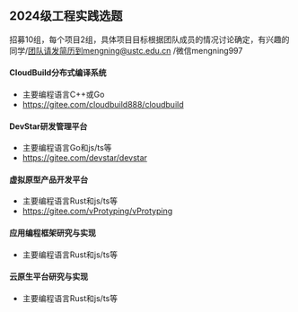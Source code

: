 ## 2024级工程实践选题

招募10组，每个项目2组，具体项目目标根据团队成员的情况讨论确定，有兴趣的同学/团队请发简历到mengning@ustc.edu.cn /微信mengning997

#### CloudBuild分布式编译系统

* 主要编程语言C++或Go
* https://gitee.com/cloudbuild888/cloudbuild

#### DevStar研发管理平台

* 主要编程语言Go和js/ts等
* https://gitee.com/devstar/devstar

#### 虚拟原型产品开发平台

* 主要编程语言Rust和js/ts等
* https://gitee.com/vProtyping/vProtyping

#### 应用编程框架研究与实现

* 主要编程语言Rust和js/ts等

#### 云原生平台研究与实现

* 主要编程语言Rust和js/ts等
